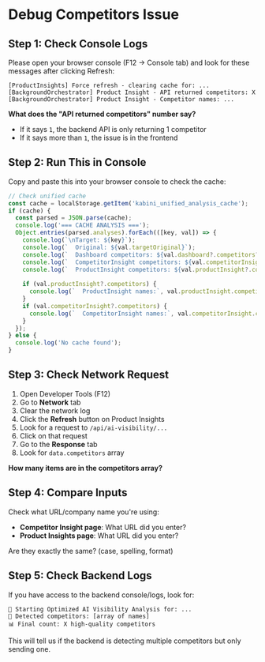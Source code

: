 # Debug Competitors Issue

## Step 1: Check Console Logs

Please open your browser console (F12 → Console tab) and look for these messages after clicking Refresh:

```
[ProductInsights] Force refresh - clearing cache for: ...
[BackgroundOrchestrator] Product Insight - API returned competitors: X
[BackgroundOrchestrator] Product Insight - Competitor names: ...
```

**What does the "API returned competitors" number say?** 
- If it says `1`, the backend API is only returning 1 competitor
- If it says more than `1`, the issue is in the frontend

## Step 2: Run This in Console

Copy and paste this into your browser console to check the cache:

```javascript
// Check unified cache
const cache = localStorage.getItem('kabini_unified_analysis_cache');
if (cache) {
  const parsed = JSON.parse(cache);
  console.log('=== CACHE ANALYSIS ===');
  Object.entries(parsed.analyses).forEach(([key, val]) => {
    console.log(`\nTarget: ${key}`);
    console.log(`  Original: ${val.targetOriginal}`);
    console.log(`  Dashboard competitors: ${val.dashboard?.competitors?.length || 0}`);
    console.log(`  CompetitorInsight competitors: ${val.competitorInsight?.competitors?.length || 0}`);
    console.log(`  ProductInsight competitors: ${val.productInsight?.competitors?.length || 0}`);
    
    if (val.productInsight?.competitors) {
      console.log(`  ProductInsight names:`, val.productInsight.competitors.map(c => c.name || c).join(', '));
    }
    if (val.competitorInsight?.competitors) {
      console.log(`  CompetitorInsight names:`, val.competitorInsight.competitors.map(c => c.name || c).join(', '));
    }
  });
} else {
  console.log('No cache found');
}
```

## Step 3: Check Network Request

1. Open Developer Tools (F12)
2. Go to **Network** tab
3. Clear the network log
4. Click the **Refresh** button on Product Insights
5. Look for a request to `/api/ai-visibility/...`
6. Click on that request
7. Go to the **Response** tab
8. Look for `data.competitors` array

**How many items are in the competitors array?**

## Step 4: Compare Inputs

Check what URL/company name you're using:
- **Competitor Insight page**: What URL did you enter?
- **Product Insights page**: What URL did you enter?

Are they exactly the same? (case, spelling, format)

## Step 5: Check Backend Logs

If you have access to the backend console/logs, look for:

```
🚀 Starting Optimized AI Visibility Analysis for: ...
🎯 Detected competitors: [array of names]
📊 Final count: X high-quality competitors
```

This will tell us if the backend is detecting multiple competitors but only sending one.


